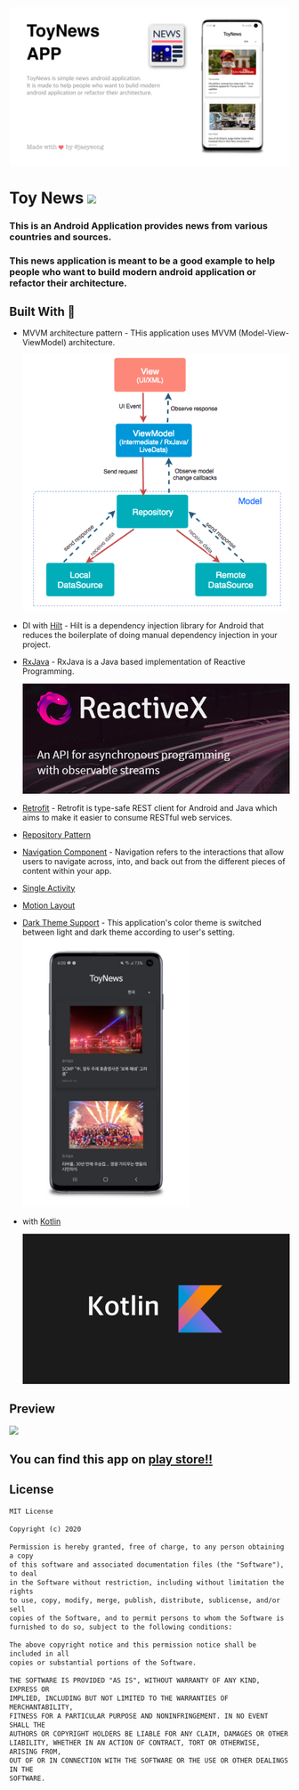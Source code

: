 ![](https://github.com/jaeyeong951/toynews/blob/master/profile.png?raw=true)

# Toy News ![](https://app.bitrise.io/app/8ad8ec510a942092/status.svg?token=lhF6xv2nfneKrz2itQzQ6w)



### This is an Android Application provides news from various countries and sources.

### This news application is meant to be a good example to help people who want to build modern android application or refactor their architecture.    

  
## Built With 🔧

- MVVM architecture pattern - THis application uses MVVM (Model-View-ViewModel) architecture.

    ![ToyNews%20abc23ddbfa2643e6a0f1cbc0a89ccf19/Untitled.png](https://raw.githubusercontent.com/jaeyeong951/toynews/master/mvvm.png)

- DI with [Hilt](https://developer.android.com/training/dependency-injection/hilt-android) - Hilt is a dependency injection library for Android that reduces the boilerplate of doing manual dependency injection in your project.
- [RxJava](http://reactivex.io/) - RxJava is a Java based implementation of Reactive Programming.

    <img src="https://raw.githubusercontent.com/jaeyeong951/toynews/master/RX.png" width=600>

- [Retrofit](https://github.com/square/retrofit) - Retrofit is type-safe REST client for Android and Java which aims to make it easier to consume RESTful web services.
- [Repository Pattern](https://proandroiddev.com/the-real-repository-pattern-in-android-efba8662b754)
- [Navigation Component](https://developer.android.com/guide/navigation/navigation-getting-started) - Navigation refers to the interactions that allow users to navigate across, into, and back out from the different pieces of content within your app.
- [Single Activity](https://medium.com/rosberryapps/a-single-activity-android-application-why-not-fa2a5458a099)
- [Motion Layout](https://developer.android.com/training/constraint-layout/motionlayout)
- [Dark Theme Support](https://developer.android.com/guide/topics/ui/look-and-feel/darktheme) - This application's color theme is switched between light and dark theme according to user's setting.<img src="https://github.com/jaeyeong951/toynews/blob/master/dark_theme_screen.jpg" width=300>
- with [Kotlin](https://kotlinlang.org/)

    <img src="https://raw.githubusercontent.com/jaeyeong951/toynews/master/kotlin.png" width=600>

## Preview
![](https://media.giphy.com/media/SU2EFUMlTaGLZ9kane/giphy.gif)

## You can find this app on [play store!!](https://play.google.com/store/apps/details?id=com.toy.toynews)


## License
```
MIT License

Copyright (c) 2020 

Permission is hereby granted, free of charge, to any person obtaining a copy
of this software and associated documentation files (the "Software"), to deal
in the Software without restriction, including without limitation the rights
to use, copy, modify, merge, publish, distribute, sublicense, and/or sell
copies of the Software, and to permit persons to whom the Software is
furnished to do so, subject to the following conditions:

The above copyright notice and this permission notice shall be included in all
copies or substantial portions of the Software.

THE SOFTWARE IS PROVIDED "AS IS", WITHOUT WARRANTY OF ANY KIND, EXPRESS OR
IMPLIED, INCLUDING BUT NOT LIMITED TO THE WARRANTIES OF MERCHANTABILITY,
FITNESS FOR A PARTICULAR PURPOSE AND NONINFRINGEMENT. IN NO EVENT SHALL THE
AUTHORS OR COPYRIGHT HOLDERS BE LIABLE FOR ANY CLAIM, DAMAGES OR OTHER
LIABILITY, WHETHER IN AN ACTION OF CONTRACT, TORT OR OTHERWISE, ARISING FROM,
OUT OF OR IN CONNECTION WITH THE SOFTWARE OR THE USE OR OTHER DEALINGS IN THE
SOFTWARE.
```
